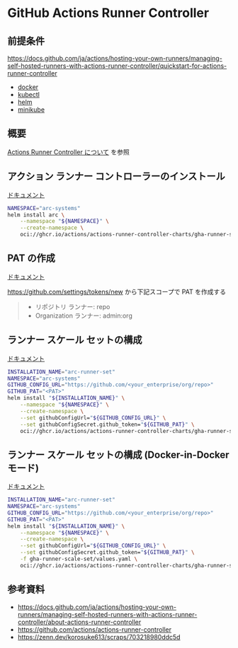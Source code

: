 # GitHub Actions Runner Controller

## 前提条件

https://docs.github.com/ja/actions/hosting-your-own-runners/managing-self-hosted-runners-with-actions-runner-controller/quickstart-for-actions-runner-controller

- [docker](https://docs.docker.com/engine/install/)
- [kubectl](https://kubernetes.io/docs/tasks/tools/)
- [helm](https://helm.sh/ja/docs/intro/install/)
- [minikube](https://minikube.sigs.k8s.io/docs/start/)

## 概要

[Actions Runner Controller について](https://docs.github.com/ja/actions/hosting-your-own-runners/managing-self-hosted-runners-with-actions-runner-controller/about-actions-runner-controller) を参照

## アクション ランナー コントローラーのインストール

[ドキュメント](https://docs.github.com/ja/actions/hosting-your-own-runners/managing-self-hosted-runners-with-actions-runner-controller/quickstart-for-actions-runner-controller#installing-actions-runner-controller)

```bash
NAMESPACE="arc-systems"
helm install arc \
    --namespace "${NAMESPACE}" \
    --create-namespace \
    oci://ghcr.io/actions/actions-runner-controller-charts/gha-runner-scale-set-controller
```

## PAT の作成

[ドキュメント](https://docs.github.com/ja/actions/hosting-your-own-runners/managing-self-hosted-runners-with-actions-runner-controller/authenticating-to-the-github-api#personal-access-token-classic-%E3%81%A7-arc-%E3%81%AE%E8%AA%8D%E8%A8%BC%E3%82%92%E8%A1%8C%E3%81%86)

https://github.com/settings/tokens/new から下記スコープで PAT を作成する

> - リポジトリ ランナー: repo
> - Organization ランナー: admin:org

## ランナー スケール セットの構成

[ドキュメント](https://docs.github.com/ja/actions/hosting-your-own-runners/managing-self-hosted-runners-with-actions-runner-controller/quickstart-for-actions-runner-controller#configuring-a-runner-scale-set)

```bash
INSTALLATION_NAME="arc-runner-set"
NAMESPACE="arc-systems"
GITHUB_CONFIG_URL="https://github.com/<your_enterprise/org/repo>"
GITHUB_PAT="<PAT>"
helm install "${INSTALLATION_NAME}" \
    --namespace "${NAMESPACE}" \
    --create-namespace \
    --set githubConfigUrl="${GITHUB_CONFIG_URL}" \
    --set githubConfigSecret.github_token="${GITHUB_PAT}" \
    oci://ghcr.io/actions/actions-runner-controller-charts/gha-runner-scale-set
```

## ランナー スケール セットの構成 (Docker-in-Dockerモード)

[ドキュメント](https://docs.github.com/en/actions/hosting-your-own-runners/managing-self-hosted-runners-with-actions-runner-controller/deploying-runner-scale-sets-with-actions-runner-controller#using-docker-in-docker-mode)

```bash
INSTALLATION_NAME="arc-runner-set"
NAMESPACE="arc-systems"
GITHUB_CONFIG_URL="https://github.com/<your_enterprise/org/repo>"
GITHUB_PAT="<PAT>"
helm install "${INSTALLATION_NAME}" \
    --namespace "${NAMESPACE}" \
    --create-namespace \
    --set githubConfigUrl="${GITHUB_CONFIG_URL}" \
    --set githubConfigSecret.github_token="${GITHUB_PAT}" \
    -f gha-runner-scale-set/values.yaml \
    oci://ghcr.io/actions/actions-runner-controller-charts/gha-runner-scale-set
```

## 参考資料

- https://docs.github.com/ja/actions/hosting-your-own-runners/managing-self-hosted-runners-with-actions-runner-controller/about-actions-runner-controller
- https://github.com/actions/actions-runner-controller 
- https://zenn.dev/korosuke613/scraps/703218980ddc5d
